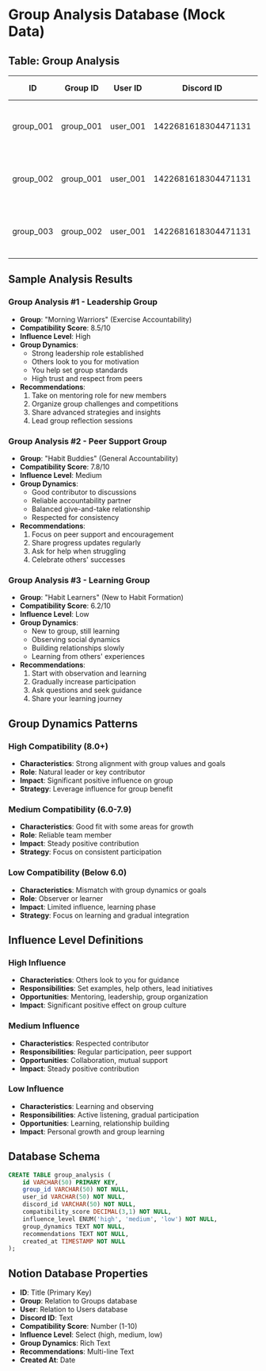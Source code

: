 # Group Analysis Database (Mock Data)

## Table: Group Analysis

| ID | Group ID | User ID | Discord ID | Compatibility Score | Influence Level | Group Dynamics | Recommendations | Created At |
|----|----------|---------|------------|-------------------|-----------------|----------------|-----------------|------------|
| group_001 | group_001 | user_001 | 1422681618304471131 | 8.5 | high | Strong leadership role, helps motivate others | Take on mentoring role, organize group challenges | 2025-10-13T14:00:00Z |
| group_002 | group_001 | user_001 | 1422681618304471131 | 7.8 | medium | Good contributor, reliable accountability partner | Focus on peer support, share progress regularly | 2025-10-12T10:30:00Z |
| group_003 | group_002 | user_001 | 1422681618304471131 | 6.2 | low | New to group, learning social dynamics | Start with observation, gradually increase participation | 2025-10-11T16:45:00Z |

## Sample Analysis Results

### Group Analysis #1 - Leadership Group
- **Group**: "Morning Warriors" (Exercise Accountability)
- **Compatibility Score**: 8.5/10
- **Influence Level**: High
- **Group Dynamics**: 
  - Strong leadership role established
  - Others look to you for motivation
  - You help set group standards
  - High trust and respect from peers
- **Recommendations**:
  1. Take on mentoring role for new members
  2. Organize group challenges and competitions
  3. Share advanced strategies and insights
  4. Lead group reflection sessions

### Group Analysis #2 - Peer Support Group
- **Group**: "Habit Buddies" (General Accountability)
- **Compatibility Score**: 7.8/10
- **Influence Level**: Medium
- **Group Dynamics**:
  - Good contributor to discussions
  - Reliable accountability partner
  - Balanced give-and-take relationship
  - Respected for consistency
- **Recommendations**:
  1. Focus on peer support and encouragement
  2. Share progress updates regularly
  3. Ask for help when struggling
  4. Celebrate others' successes

### Group Analysis #3 - Learning Group
- **Group**: "Habit Learners" (New to Habit Formation)
- **Compatibility Score**: 6.2/10
- **Influence Level**: Low
- **Group Dynamics**:
  - New to group, still learning
  - Observing social dynamics
  - Building relationships slowly
  - Learning from others' experiences
- **Recommendations**:
  1. Start with observation and learning
  2. Gradually increase participation
  3. Ask questions and seek guidance
  4. Share your learning journey

## Group Dynamics Patterns

### High Compatibility (8.0+)
- **Characteristics**: Strong alignment with group values and goals
- **Role**: Natural leader or key contributor
- **Impact**: Significant positive influence on group
- **Strategy**: Leverage influence for group benefit

### Medium Compatibility (6.0-7.9)
- **Characteristics**: Good fit with some areas for growth
- **Role**: Reliable team member
- **Impact**: Steady positive contribution
- **Strategy**: Focus on consistent participation

### Low Compatibility (Below 6.0)
- **Characteristics**: Mismatch with group dynamics or goals
- **Role**: Observer or learner
- **Impact**: Limited influence, learning phase
- **Strategy**: Focus on learning and gradual integration

## Influence Level Definitions

### High Influence
- **Characteristics**: Others look to you for guidance
- **Responsibilities**: Set examples, help others, lead initiatives
- **Opportunities**: Mentoring, leadership, group organization
- **Impact**: Significant positive effect on group culture

### Medium Influence
- **Characteristics**: Respected contributor
- **Responsibilities**: Regular participation, peer support
- **Opportunities**: Collaboration, mutual support
- **Impact**: Steady positive contribution

### Low Influence
- **Characteristics**: Learning and observing
- **Responsibilities**: Active listening, gradual participation
- **Opportunities**: Learning, relationship building
- **Impact**: Personal growth and group learning

## Database Schema

```sql
CREATE TABLE group_analysis (
    id VARCHAR(50) PRIMARY KEY,
    group_id VARCHAR(50) NOT NULL,
    user_id VARCHAR(50) NOT NULL,
    discord_id VARCHAR(50) NOT NULL,
    compatibility_score DECIMAL(3,1) NOT NULL,
    influence_level ENUM('high', 'medium', 'low') NOT NULL,
    group_dynamics TEXT NOT NULL,
    recommendations TEXT NOT NULL,
    created_at TIMESTAMP NOT NULL
);
```

## Notion Database Properties

- **ID**: Title (Primary Key)
- **Group**: Relation to Groups database
- **User**: Relation to Users database
- **Discord ID**: Text
- **Compatibility Score**: Number (1-10)
- **Influence Level**: Select (high, medium, low)
- **Group Dynamics**: Rich Text
- **Recommendations**: Multi-line Text
- **Created At**: Date
